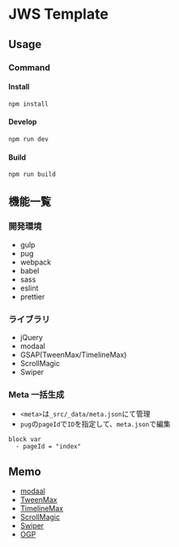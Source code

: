 # JWS Template

## Usage

### Command

#### Install

```
npm install
```

#### Develop

```
npm run dev
```

#### Build

```
npm run build
```

## 機能一覧

### 開発環境

- gulp
- pug
- webpack
- babel
- sass
- eslint
- prettier

### ライブラリ

- jQuery
- modaal
- GSAP(TweenMax/TimelineMax)
- ScrollMagic
- Swiper

### Meta 一括生成

- `<meta>`は`_src/_data/meta.json`にて管理
- `pug`の`pageId`で`ID`を指定して、`meta.json`で編集

```
block var
  - pageId = "index"
```

## Memo

- [modaal](http://humaan.com/modaal/)
- [TweenMax](https://greensock.com/docs/v2/TweenMax)
- [TimelineMax](https://greensock.com/docs/v2/TimelineMax)
- [ScrollMagic](https://scrollmagic.io/docs/index.html)
- [Swiper](https://swiperjs.com/api/)
- [OGP](https://digitalidentity.co.jp/blog/seo/ogp-share-setting.html)
